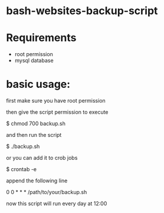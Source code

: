 # bash-websites-backup-script

# Requirements
- root permission
- mysql database

# basic usage:

first make sure you have root permission

then give the script permission to execute

$ chmod 700 backup.sh

and then run the script

$ ./backup.sh

or you can add it to crob jobs 

$ crontab -e

append the following line 

0 0 * * * /path/to/your/backup.sh

now this script will run every day at 12:00 
